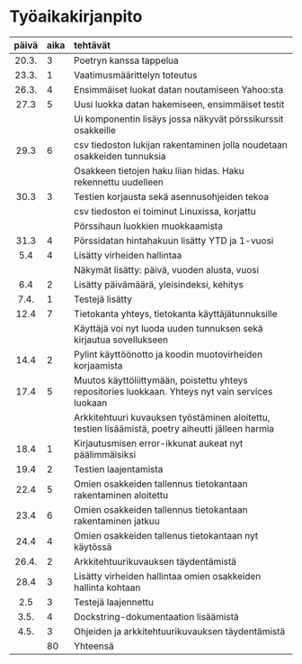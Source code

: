 # Työaikakirjanpito

| päivä | aika | tehtävät  |
| :----:|:-----| :-----|
| 20.3. | 3    | Poetryn kanssa tappelua |
| 23.3. | 1    | Vaatimusmäärittelyn toteutus |
| 26.3. | 4    | Ensimmäiset luokat datan noutamiseen Yahoo:sta |
| 27.3  | 5    | Uusi luokka datan hakemiseen, ensimmäiset testit |
|       |      | Ui komponentin lisäys jossa näkyvät pörssikurssit osakkeille |
| 29.3  | 6    | csv tiedoston lukijan rakentaminen jolla noudetaan osakkeiden tunnuksia |
|       |      | Osakkeen tietojen haku liian hidas. Haku rekennettu uudelleen |
| 30.3  | 3    | Testien korjausta sekä asennusohjeiden tekoa |
|       |      | csv tiedoston ei toiminut Linuxissa, korjattu |
|       |      | Pörssihaun luokkien muokkaamista |
| 31.3  | 4    | Pörssidatan hintahakuun lisätty YTD ja 1-vuosi |
| 5.4   | 4    | Lisätty virheiden hallintaa |
|       |      | Näkymät lisätty: päivä, vuoden alusta, vuosi |
| 6.4   | 2    | Lisätty päivämäärä, yleisindeksi, kehitys |
| 7.4.  | 1    | Testejä lisätty |
| 12.4  | 7    | Tietokanta yhteys, tietokanta käyttäjätunnuksille |
|       |      | Käyttäjä voi nyt luoda uuden tunnuksen sekä kirjautua sovellukseen |
| 14.4  | 2    | Pylint käyttöönotto ja koodin muotovirheiden korjaamista |
| 17.4  | 5    | Muutos käyttöliittymään, poistettu yhteys repositories luokkaan. Yhteys nyt vain services luokaan |
|       |      | Arkkitehtuuri kuvauksen työstäminen aloitettu, testien lisäämistä, poetry aiheutti jälleen harmia |
| 18.4  | 1    | Kirjautusmisen error-ikkunat aukeat nyt päälimmäisiksi |
| 19.4  | 2    | Testien laajentamista |
| 22.4  | 5    | Omien osakkeiden tallennus tietokantaan rakentaminen aloitettu |
| 23.4  | 6    | Omien osakkeiden tallennus tietokantaan rakentaminen jatkuu |
| 24.4  | 4    | Omien osakkeiden tallenus tietokantaan nyt käytössä |
| 26.4. | 2    | Arkkitehtuurikuvauksen täydentämistä |
| 28.4  | 3    | Lisätty virheiden hallintaa omien osakkeiden hallinta kohtaan |
| 2.5   | 3    | Testejä laajennettu |
| 3.5.  | 4    | Dockstring-dokumentaation lisäämistä |
| 4.5.  | 3    | Ohjeiden ja arkkitehtuurikuvauksen täydentämistä |
|       | 80   | Yhteensä |



